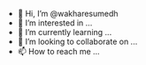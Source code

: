 - 👋 Hi, I’m @wakharesumedh
- 👀 I’m interested in ...
- 🌱 I’m currently learning ...
- 💞️ I’m looking to collaborate on ...
- 📫 How to reach me ...

<!---
wakharesumedh/wakharesumedh is a ✨ special ✨ repository because its `README.md` (this file) appears on your GitHub profile.
You can click the Preview link to take a look at your changes.
--->
